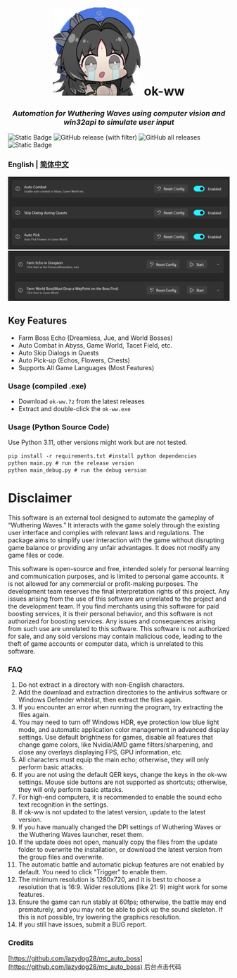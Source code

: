 <div align="center">
  <h1 align="center">
    <img src="icon.png" width="200"/>
      ok-ww
  </h1> 
<h3><i>Automation for Wuthering Waves using computer vision and win32api to simulate user input</i></h3>
</div>

![Static Badge](https://img.shields.io/badge/platfrom-Windows-blue?color=blue)
![GitHub release (with filter)](https://img.shields.io/github/v/release/ok-oldking/ok-wuthering-waves)
![GitHub all releases](https://img.shields.io/github/downloads/ok-oldking/ok-wuthering-waves/total)
![Static Badge](https://img.shields.io/badge/QQ%E7%BE%A4-970523295-purple)

### English | [简体中文](README_cn.md)

![img.png](readme/img.png)
![img_1.png](readme/img_1.png)

## Key Features

* Farm Boss Echo (Dreamless, Jue, and World Bosses)
* Auto Combat in Abyss, Game World, Tacet Field, etc.
* Auto Skip Dialogs in Quests
* Auto Pick-up (Echos, Flowers, Chests)
* Supports All Game Languages (Most Features)

### Usage (compiled .exe)

* Download `ok-ww.7z` from the latest releases
* Extract and double-click the `ok-ww.exe`

### Usage (Python Source Code)

Use Python 3.11, other versions might work but are not tested.

```
pip install -r requirements.txt #install python dependencies
python main.py # run the release version
python main_debug.py # run the debug version
```

# Disclaimer

This software is an external tool designed to automate the gameplay of “Wuthering Waves.” It interacts with the game
solely through the existing user interface and complies with relevant laws and regulations. The package aims to simplify
user interaction with the game without disrupting game balance or providing any unfair advantages. It does not modify
any game files or code.

This software is open-source and free, intended solely for personal learning and communication purposes, and is limited
to personal game accounts. It is not allowed for any commercial or profit-making purposes. The development team reserves
the final interpretation rights of this project. Any issues arising from the use of this software are unrelated to the
project and the development team. If you find merchants using this software for paid boosting services, it is their
personal behavior, and this software is not authorized for boosting services. Any issues and consequences arising from
such use are unrelated to this software. This software is not authorized for sale, and any sold versions may contain
malicious code, leading to the theft of game accounts or computer data, which is unrelated to this software.

### FAQ

1. Do not extract in a directory with non-English characters.
2. Add the download and extraction directories to the antivirus software or Windows Defender whitelist, then extract the
   files again.
3. If you encounter an error when running the program, try extracting the files again.
4. You may need to turn off Windows HDR, eye protection low blue light mode, and automatic application color management
   in advanced display settings. Use default brightness for games, disable all features that change game colors, like
   Nvidia/AMD game filters/sharpening, and close any overlays displaying FPS, GPU information, etc.
5. All characters must equip the main echo; otherwise, they will only perform basic attacks.
6. If you are not using the default QER keys, change the keys in the ok-ww settings. Mouse side buttons are not
   supported as shortcuts; otherwise, they will only perform basic attacks.
7. For high-end computers, it is recommended to enable the sound echo text recognition in the settings.
8. If ok-ww is not updated to the latest version, update to the latest version.
9. If you have manually changed the DPI settings of Wuthering Waves or the Wuthering Waves launcher, reset them.
10. If the update does not open, manually copy the files from the update folder to overwrite the installation, or
    download the latest version from the group files and overwrite.
11. The automatic battle and automatic pickup features are not enabled by default. You need to click "Trigger" to enable
    them.
12. The minimum resolution is 1280x720, and it is best to choose a resolution that is 16:9. Wider resolutions (like 21:
    9) might work for some features.
13. Ensure the game can run stably at 60fps; otherwise, the battle may end prematurely, and you may not be able to pick
    up the sound skeleton. If this is not possible, try lowering the graphics resolution.
14. If you still have issues, submit a BUG report.

### Credits

[https://github.com/lazydog28/mc_auto_boss](https://github.com/lazydog28/mc_auto_boss) 后台点击代码
  
